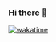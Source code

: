 ### Hi there 👋
[![wakatime](https://wakatime.com/badge/user/097f7e9b-b685-467f-b0c3-c17f09a1071f.svg)](https://wakatime.com/@097f7e9b-b685-467f-b0c3-c17f09a1071f?style=flat-square)
<!--
**zeroxkitakitsune/zeroxkitakitsune** is a ✨ _special_ ✨ repository because its `README.md` (this file) appears on your GitHub profile.

Here are some ideas to get you started:

- 🔭 I’m currently working on ...
- 🌱 I’m currently learning ...
- 👯 I’m looking to collaborate on ...
- 🤔 I’m looking for help with ...
- 💬 Ask me about ...
- 📫 How to reach me: ...
- 😄 Pronouns: ...
- ⚡ Fun fact: ...
-->
